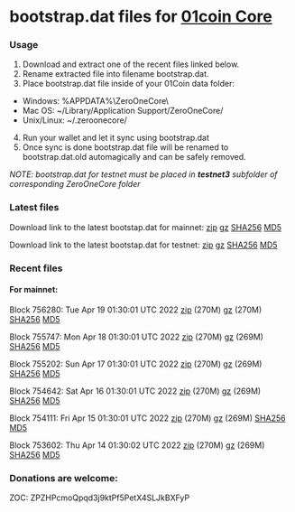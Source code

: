 # bootstrap.dat files for [01coin Core](https://01coin.io)

### Usage

1. Download and extract one of the recent files linked below.
2. Rename extracted file into filename bootstrap.dat.
3. Place bootstrap.dat file inside of your 01Coin data folder:
 - Windows: %APPDATA%\ZeroOneCore\
 - Mac OS: ~/Library/Application Support/ZeroOneCore/
 - Unix/Linux: ~/.zeroonecore/
4. Run your wallet and let it sync using bootstrap.dat
5. Once sync is done bootstrap.dat file will be renamed to bootstrap.dat.old automagically and can be safely removed.

_NOTE: bootstrap.dat for testnet must be placed in **testnet3** subfolder of corresponding ZeroOneCore folder_

### Latest files
Download link to the latest bootstap.dat for mainnet: [zip](https://files.01coin.io/mainnet/bootstrap.dat.zip) [gz](https://files.01coin.io/mainnet/bootstrap.dat.tar.gz) [SHA256](https://files.01coin.io/mainnet/sha256.txt) [MD5](https://files.01coin.io/mainnet/md5.txt)

Download link to the latest bootstap.dat for testnet: [zip](https://files.01coin.io/testnet/bootstrap.dat.zip) [gz](https://files.01coin.io/testnet/bootstrap.dat.tar.gz) [SHA256](https://files.01coin.io/testnet/sha256.txt) [MD5](https://files.01coin.io/testnet/md5.txt)

### Recent files

#### For mainnet:

Block 756280: Tue Apr 19 01:30:01 UTC 2022 [zip](https://files.01coin.io/mainnet/2022-04-19/bootstrap.dat.zip) (270M) [gz](https://files.01coin.io/mainnet/2022-04-19/bootstrap.dat.tar.gz) (270M) [SHA256](https://files.01coin.io/mainnet/2022-04-19/sha256.txt) [MD5](https://files.01coin.io/mainnet/2022-04-19/md5.txt)

Block 755747: Mon Apr 18 01:30:01 UTC 2022 [zip](https://files.01coin.io/mainnet/2022-04-18/bootstrap.dat.zip) (270M) [gz](https://files.01coin.io/mainnet/2022-04-18/bootstrap.dat.tar.gz) (269M) [SHA256](https://files.01coin.io/mainnet/2022-04-18/sha256.txt) [MD5](https://files.01coin.io/mainnet/2022-04-18/md5.txt)

Block 755202: Sun Apr 17 01:30:01 UTC 2022 [zip](https://files.01coin.io/mainnet/2022-04-17/bootstrap.dat.zip) (270M) [gz](https://files.01coin.io/mainnet/2022-04-17/bootstrap.dat.tar.gz) (269M) [SHA256](https://files.01coin.io/mainnet/2022-04-17/sha256.txt) [MD5](https://files.01coin.io/mainnet/2022-04-17/md5.txt)

Block 754642: Sat Apr 16 01:30:01 UTC 2022 [zip](https://files.01coin.io/mainnet/2022-04-16/bootstrap.dat.zip) (270M) [gz](https://files.01coin.io/mainnet/2022-04-16/bootstrap.dat.tar.gz) (269M) [SHA256](https://files.01coin.io/mainnet/2022-04-16/sha256.txt) [MD5](https://files.01coin.io/mainnet/2022-04-16/md5.txt)

Block 754111: Fri Apr 15 01:30:01 UTC 2022 [zip](https://files.01coin.io/mainnet/2022-04-15/bootstrap.dat.zip) (270M) [gz](https://files.01coin.io/mainnet/2022-04-15/bootstrap.dat.tar.gz) (269M) [SHA256](https://files.01coin.io/mainnet/2022-04-15/sha256.txt) [MD5](https://files.01coin.io/mainnet/2022-04-15/md5.txt)

Block 753602: Thu Apr 14 01:30:02 UTC 2022 [zip](https://files.01coin.io/mainnet/2022-04-14/bootstrap.dat.zip) (270M) [gz](https://files.01coin.io/mainnet/2022-04-14/bootstrap.dat.tar.gz) (269M) [SHA256](https://files.01coin.io/mainnet/2022-04-14/sha256.txt) [MD5](https://files.01coin.io/mainnet/2022-04-14/md5.txt)


### Donations are welcome:

ZOC: ZPZHPcmoQpqd3j9ktPf5PetX4SLJkBXFyP
